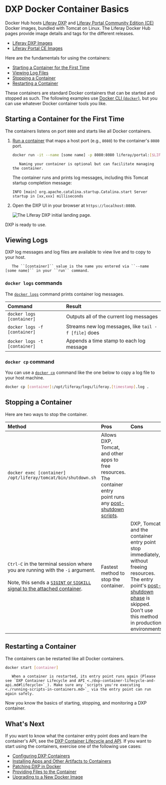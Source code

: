 # DXP Docker Container Basics

Docker Hub hosts [Liferay DXP](https://hub.docker.com/r/liferay/dxp) and [Liferay Portal Community Edition (CE)](https://hub.docker.com/r/liferay/portal) Docker images, bundled with Tomcat on Linux. The Liferay Docker Hub pages provide image details and tags for the different releases.

* [Liferay DXP Images](https://hub.docker.com/r/liferay/dxp)
* [Liferay Portal CE Images](https://hub.docker.com/r/liferay/portal)

Here are the fundamentals for using the containers:

* [Starting a Container for the First Time](#starting-a-container-for-the-first-time)
* [Viewing Log Files](#viewing-log-files)
* [Stopping a Container](#stopping-a-container)
* [Restarting a Container](#restarting-a-container)

These containers are standard Docker containers that can be started and stopped as such. The following examples use [Docker CLI (`docker`)](https://docs.docker.com/engine/reference/commandline/docker/), but you can use whatever Docker container tools you like.

## Starting a Container for the First Time

The containers listens on port `8080` and starts like all Docker containers.

1. [Run a container](https://docs.docker.com/engine/reference/commandline/run/) that maps a host port (e.g., `8080`) to the container's `8080` port.

    ```bash
    docker run -it --name [some name] -p 8080:8080 liferay/portal:[$LIFERAY_LEARN_CE_VERSION$]
    ```

    ```note::
       Naming your container is optional but can facilitate managing the container.
    ```

    The container runs and prints log messages, including this Tomcat startup completion message:

    ```
    INFO [main] org.apache.catalina.startup.Catalina.start Server startup in [xx,xxx] milliseconds
    ```

1. Open the DXP UI in your browser at `https://localhost:8080`.

    ![The Liferay DXP initial landing page.](./dxp-docker-container-basics/images/01.png)

DXP is ready to use.

## Viewing Logs

DXP log messages and log files are available to view live and to copy to your host.

```tip::
   The ``[container]`` value is the name you entered via ``--name [some name]`` in your ``run`` command.
```

### `docker logs` commands

The [`docker logs`](https://docs.docker.com/engine/reference/commandline/logs/) command prints container log messages.

| Command | Result |
| :------ | :----- |
| `docker logs [container]` | Outputs all of the current log messages |
| `docker logs -f [container]` | Streams new log messages, like `tail -f [file]` does |
| `docker logs -t [container]` | Appends a time stamp to each log message |

### `docker cp` command

You can use a [`docker cp`](https://docs.docker.com/engine/reference/commandline/cp/) command like the one below to copy a log file to your host machine.

```bash
docker cp [container]:/opt/liferay/logs/liferay.[timestamp].log .
```

## Stopping a Container

Here are two ways to stop the container.

| Method | Pros | Cons |
| :----- | :--- | :--- |
| `docker exec [container] /opt/liferay/tomcat/bin/shutdown.sh` | Allows DXP, Tomcat, and other apps to free resources. The container entry point runs any [post-shutdown scripts](./dxp-container-lifecycle-and-api.md#post-shutdown-phase-api). | |
| `Ctrl-C` in the terminal session where you are running with the `-i` argument.<br><br>Note, this sends a [`SIGINT` or `SIGKILL` signal to the attached container](https://docs.docker.com/engine/reference/commandline/attach/#extended-description). | Fastest method to stop the container. | DXP, Tomcat, and the container entry point stop immediately, without freeing resources. The entry point's [post-shutdown phase](./dxp-container-lifecycle-and-api.md#post-shutdown-phase-api) is skipped. Don't use this method in production environments |

## Restarting a Container

The containers can be restarted like all Docker containers.

```bash
docker start [container]
```

```warning::
   When a container is restarted, its entry point runs again (Please see `DXP Container Lifecycle and API <./dxp-container-lifecycle-and-api.md#lifecycle>`_). Make sure any `scripts you're executing <./running-scripts-in-containers.md>`_ via the entry point can run again safely.
```

Now you know the basics of starting, stopping, and monitoring a DXP container.

## What's Next

If you want to know what the container entry point does and learn the container's API, see the [DXP Container Lifecycle and API](./dxp-container-lifecycle-and-api.md). If you want to start using the containers, exercise one of the following use cases:

* [Configuring DXP Containers](./configuring-dxp-containers.md)
* [Installing Apps and Other Artifacts to Containers](./installing-apps-and-other-artifacts-to-containers.md)
* [Patching DXP in Docker](./patching-dxp-in-docker.md)
* [Providing Files to the Container](./providing-files-to-the-container.md)
* [Upgrading to a New Docker Image](./upgrading-to-a-new-docker-image.md)